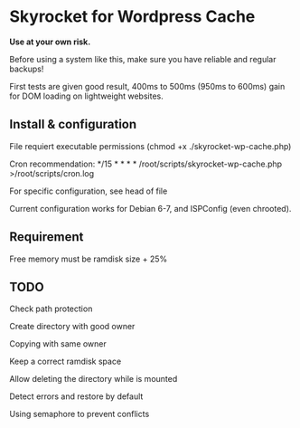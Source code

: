 Skyrocket for Wordpress Cache
================

**Use at your own risk.**

Before using a system like this, make sure you have reliable and regular backups!


First tests are given good result, 400ms to 500ms (950ms to 600ms) gain for DOM loading on lightweight websites.


Install & configuration
------
File requiert executable permissions (chmod +x ./skyrocket-wp-cache.php)

Cron recommendation: */15 * * * * /root/scripts/skyrocket-wp-cache.php >/root/scripts/cron.log

For specific configuration, see head of file

Current configuration works for Debian 6-7, and ISPConfig (even chrooted).


Requirement
------
Free memory must be ramdisk size + 25%


TODO
------
Check path protection

Create directory with good owner

Copying with same owner

Keep a correct ramdisk space

Allow deleting the directory while is mounted

Detect errors and restore by default

Using semaphore to prevent conflicts